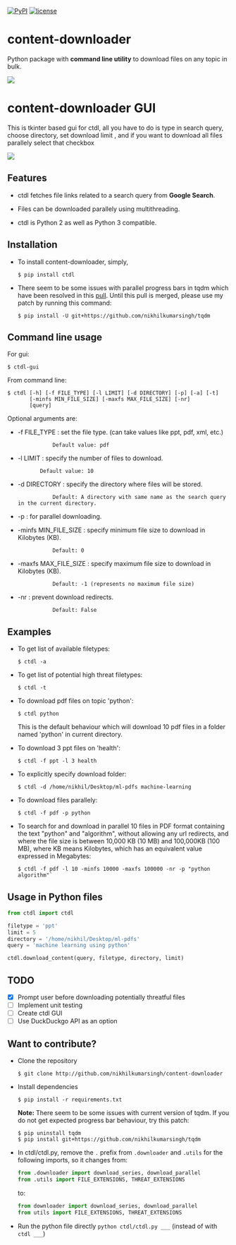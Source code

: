 [![PyPI](https://img.shields.io/badge/PyPi-v1.4-f39f37.svg)](https://pypi.python.org/pypi/ctdl)
[![license](https://img.shields.io/github/license/mashape/apistatus.svg?maxAge=2592000)](https://github.com/nikhilkumarsingh/content-downloader/blob/master/LICENSE.txt)

# content-downloader

Python package with **command line utility** to download files on any topic in bulk.

![](https://media.giphy.com/media/3oKIPlt7APHqWuVl3q/giphy.gif)

# content-downloader GUI

This is tkinter based gui for ctdl, all you have to do is type in search query, choose directory,
set download limit , and if you want to download all files parallely select that checkbox

![](https://media.giphy.com/media/xUPGcIvGpH3KvEmlnG/giphy.gif)

## Features

- ctdl fetches file links related to a search query from **Google Search**.

- Files can be downloaded parallely using multithreading.

- ctdl is Python 2 as well as Python 3 compatible.

## Installation

- To install content-downloader, simply,

  ```
  $ pip install ctdl
  ```

- There seem to be some issues with parallel progress bars in tqdm which have
  been resolved in this [pull](https://github.com/tqdm/tqdm/pull/385). Until this pull is merged, please use my patch by running this command:

  ```
  $ pip install -U git+https://github.com/nikhilkumarsingh/tqdm
  ```

## Command line usage

For gui:

```
$ ctdl-gui
```
From command line:

```
$ ctdl [-h] [-f FILE_TYPE] [-l LIMIT] [-d DIRECTORY] [-p] [-a] [-t]
       [-minfs MIN_FILE_SIZE] [-maxfs MAX_FILE_SIZE] [-nr]
       [query]
```
Optional arguments are:

- -f FILE_TYPE : set the file type. (can take values like ppt, pdf, xml, etc.)

                 Default value: pdf

- -l LIMIT : specify the number of files to download.

             Default value: 10

- -d DIRECTORY : specify the directory where files will be stored.

                 Default: A directory with same name as the search query in the current directory.

- -p : for parallel downloading.

- -minfs MIN_FILE_SIZE : specify minimum file size to download in Kilobytes (KB).

                 Default: 0

- -maxfs MAX_FILE_SIZE : specify maximum file size to download in Kilobytes (KB).

                 Default: -1 (represents no maximum file size)

- -nr : prevent download redirects.

                 Default: False


## Examples

- To get list of available filetypes:

  ```
  $ ctdl -a
  ```

- To get list of potential high threat filetypes:

  ```
  $ ctdl -t
  ```

- To download pdf files on topic 'python':

  ```
  $ ctdl python
  ```
  This is the default behaviour which will download 10 pdf files in a folder named 'python' in current directory.

- To download 3 ppt files on 'health':

  ```
  $ ctdl -f ppt -l 3 health
  ```

- To explicitly specify download folder:

  ```
  $ ctdl -d /home/nikhil/Desktop/ml-pdfs machine-learning
  ```

- To download files parallely:
  ```
  $ ctdl -f pdf -p python
  ```

- To search for and download in parallel 10 files in PDF format containing
  the text "python" and "algorithm", without allowing any url redirects,
  and where the file size is between 10,000 KB (10 MB) and 100,000KB (100 MB),
  where KB means Kilobytes, which has an equivalent value expressed in Megabytes:
  ```
  $ ctdl -f pdf -l 10 -minfs 10000 -maxfs 100000 -nr -p "python algorithm"`
  ```

## Usage in Python files

```python
from ctdl import ctdl

filetype = 'ppt'
limit = 5
directory = '/home/nikhil/Desktop/ml-pdfs'
query = 'machine learning using python'

ctdl.download_content(query, filetype, directory, limit)
```

## TODO

- [X] Prompt user before downloading potentially threatful files
- [ ] Implement unit testing
- [ ] Create ctdl GUI
- [ ] Use DuckDuckgo API as an option

## Want to contribute?

- Clone the repository

  ```
  $ git clone http://github.com/nikhilkumarsingh/content-downloader
  ```

- Install dependencies
  ```
  $ pip install -r requirements.txt
  ```

  **Note:** There seem to be some issues with current version of tqdm. If you do not get
  expected progress bar behaviour, try this patch:

  ```
  $ pip uninstall tqdm
  $ pip install git+https://github.com/nikhilkumarsingh/tqdm
  ```

- In ctdl/ctdl.py, remove the `.` prefix from `.downloader` and `.utils` for
  the following imports, so it changes from:
  ```python
  from .downloader import download_series, download_parallel
  from .utils import FILE_EXTENSIONS, THREAT_EXTENSIONS
  ```
  to:
  ```python
  from downloader import download_series, download_parallel
  from utils import FILE_EXTENSIONS, THREAT_EXTENSIONS
  ```

- Run the python file directly `python ctdl/ctdl.py ___` (instead of with `ctdl ___`)

